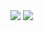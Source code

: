 

<img src="https://capsule-render.vercel.app/api?type=waving&color=auto&height=150&section=header&text=Ji_su" />


<img src="https://capsule-render.vercel.app/api?type=waving&color=auto&height=150&section=footer" />
